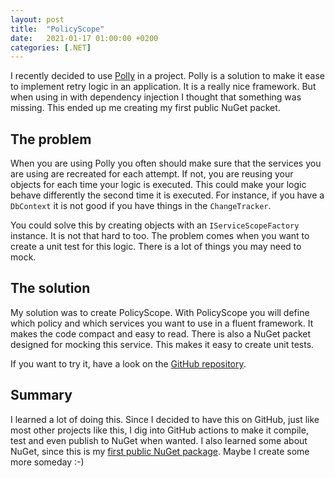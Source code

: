 ```yaml
---
layout: post
title:  "PolicyScope"
date:   2021-01-17 01:00:00 +0200
categories: [.NET] 
---
```


I recently decided to use [Polly](https://github.com/App-vNext/Polly) in a
project. Polly is a solution to make it ease to implement retry logic in an
application. It is a really nice framework. But when using in with dependency
injection I thought that something was missing. This ended up me creating my
first public NuGet packet.

## The problem

When you are using Polly you often should make sure that the services you are
using are recreated for each attempt. If not, you are reusing your objects for
each time your logic is executed. This could make your logic behave differently
the second time it is executed. For instance, if you have a `DbContext` it is
not good if you have things in the `ChangeTracker`.

You could solve this by creating objects with an `IServiceScopeFactory`
instance. It is not that hard to too. The problem comes when you want to create
a unit test for this logic. There is a lot of things you may need to mock.

## The solution

My solution was to create PolicyScope. With PolicyScope you will define which
policy and which services you want to use in a fluent framework. It makes the
code compact and easy to read. There is also a NuGet packet designed for mocking
this service. This makes it easy to create unit tests.

If you want to try it, have a look on the [GitHub
repository](https://github.com/pekspro/PolicyScope).

## Summary

I learned a lot of doing this. Since I decided to have this on GitHub, just like
most other projects like this, I dig into GitHub actions to make it compile,
test and even publish to NuGet when wanted. I also learned some about NuGet,
since this is my [first public NuGet
package](https://www.nuget.org/packages/Pekspro.PolicyScope/). Maybe I create
some more someday :-)
